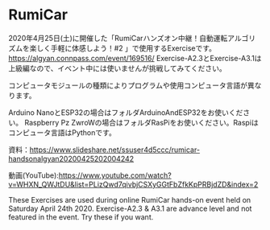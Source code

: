 # RumiCar
2020年4月25日(土)に開催した「RumiCarハンズオン中継！自動運転アルゴリズムを楽しく手軽に体感しよう！#2 」で使用するExerciseです。
https://algyan.connpass.com/event/169516/
Exercise-A2.3とExercise-A3.1は上級編なので、イベント中には使いませんが挑戦してみてください。

コンピュータモジュールの種類によりプログラムや使用コンピュータ言語が異なります。

Arduino NanoとESP32の場合はフォルダArduinoAndESP32をお使いください。
Raspberry Pz ZwroWの場合はフォルダRasPiをお使いください。Raspiはコンピュータ言語はPythonです。

資料：https://www.slideshare.net/ssuser4d5ccc/rumicar-handsonalgyan20200425202004242

動画(YouTube):https://www.youtube.com/watch?v=WHXN_QWJtDU&list=PLizQwd7qivbjCSXyGGtFbZfkKpPRBjdZD&index=2


These Exercises are used during online RumiCar hands-on event held on Saturday April 24th 2020.
Exercise-A2.3 & A3.1 are advance level and not featured in the event. Try these if you want.

